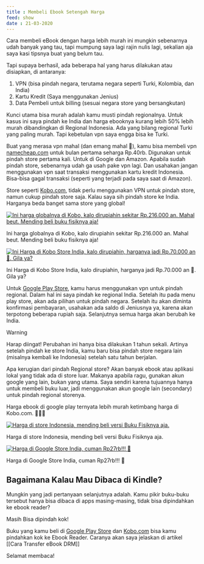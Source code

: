 ```yaml
---
title : Membeli Ebook Setengah Harga
feed: show
date : 21-03-2020
---
```


Cara membeli eBook dengan harga lebih murah ini mungkin sebenarnya udah banyak yang tau, tapi mumpung saya lagi rajin nulis lagi, sekalian aja saya kasi tipsnya buat yang belum tau.

Tapi supaya berhasil, ada beberapa hal yang harus dilakukan atau disiapkan, di antaranya:

1.  VPN (bisa pindah negara, terutama negara seperti Turki, Kolombia, dan India)
2.  Kartu Kredit (Saya menggunakan Jenius)
3.  Data Pembeli untuk billing (sesuai negara store yang bersangkutan)

Kunci utama bisa murah adalah kamu musti pindah regionalnya. Untuk kasus ini saya pindah ke India dan harga ebooknya kurang lebih 50% lebih murah dibandingkan di Regional Indonesia. Ada yang bilang regional Turki yang paling murah. Tapi kebetulan vpn saya engga bisa ke Turki.

Buat yang merasa vpn mahal (dan emang mahal 🙈), kamu bisa membeli vpn [namecheap.com](https://www.namecheap.com/vpn/) untuk bulan pertama seharga Rp.40rb. Digunakan untuk pindah store pertama kali. Untuk di Google dan Amazon. Apabila sudah pindah store, sebenarnya udah ga usah pake vpn lagi. Dan usahakan jangan menggunakan vpn saat transaksi menggunakan kartu kredit Indonesia. Bisa-bisa gagal transaksi (seperti yang terjadi pada saya saat di Amazon).

Store seperti [Kobo.com](https://kobo.com/), tidak perlu menggunakan VPN untuk pindah store, namun cukup pindah store saja. Kalau saya sih pindah store ke India. Harganya beda banget sama store yang global!

[![Ini harga globalnya di Kobo, kalo dirupiahin sekitar Rp.216.000 an. Mahal beut. Mending beli buku fisiknya aja!](https://jksntn.my.id/2020/03/membeli-ebook-setengah-harga/ebook-setengah-harga-001.jpg)](https://jksntn.my.id/2020/03/membeli-ebook-setengah-harga/ebook-setengah-harga-001.jpg)

Ini harga globalnya di Kobo, kalo dirupiahin sekitar Rp.216.000 an. Mahal beut. Mending beli buku fisiknya aja!

[![Ini Harga di Kobo Store India, kalo dirupiahin, harganya jadi Rp.70.000 an 🙈. Gila ya?](https://jksntn.my.id/2020/03/membeli-ebook-setengah-harga/ebook-setengah-harga-002.jpg)](https://jksntn.my.id/2020/03/membeli-ebook-setengah-harga/ebook-setengah-harga-002.jpg)

Ini Harga di Kobo Store India, kalo dirupiahin, harganya jadi Rp.70.000 an 🙈. Gila ya?

Untuk [Google Play Store](https://play.google.com/store/books), kamu harus menggunakan vpn untuk pindah regional. Dalam hal ini saya pindah ke regional India. Setelah itu pada menu play store, akan ada pilihan untuk pindah negara. Setelah itu akan diminta konfirmasi pembayaran, usahakan ada saldo di Jeniusnya ya, karena akan terpotong beberapa rupiah saja. Selanjutnya semua harga akan berubah ke India.

Warning

Harap diingat! Perubahan ini hanya bisa dilakukan 1 tahun sekali. Artinya setelah pindah ke store India, kamu baru bisa pindah store negara lain (misalnya kembali ke Indonesia) setelah satu tahun berjalan.

Apa kerugian dari pindah Regional store? Akan banyak ebook atau aplikasi lokal yang tidak ada di store luar. Makanya apabila ragu, gunakan akun google yang lain, bukan yang utama. Saya sendiri karena tujuannya hanya untuk membeli buku luar, jadi menggunakan akun google lain (secondary) untuk pindah regional storenya.

Harga ebook di google play ternyata lebih murah ketimbang harga di Kobo.com. 🙈🙈🙈

[![Harga di store Indonesia, mending beli versi Buku Fisiknya aja.](https://jksntn.my.id/2020/03/membeli-ebook-setengah-harga/ebook-setengah-harga-003.jpg)](https://jksntn.my.id/2020/03/membeli-ebook-setengah-harga/ebook-setengah-harga-003.jpg)

Harga di store Indonesia, mending beli versi Buku Fisiknya aja.

[![Harga di Google Store India, cuman Rp27rb!!! 🙈](https://jksntn.my.id/2020/03/membeli-ebook-setengah-harga/ebook-setengah-harga-004.jpg)](https://jksntn.my.id/2020/03/membeli-ebook-setengah-harga/ebook-setengah-harga-004.jpg)

Harga di Google Store India, cuman Rp27rb!!! 🙈

## Bagaimana Kalau Mau Dibaca di Kindle?

Mungkin yang jadi pertanyaan selanjutnya adalah. Kamu pikir buku-buku tersebut hanya bisa dibaca di apps masing-masing, tidak bisa dipindahkan ke ebook reader?

Masih Bisa dipindah kok!

Buku yang kamu beli di [Google Play Store](https://play.google.com/store/books) dan [Kobo.com](https://kobo.com/) bisa kamu pindahkan kok ke Ebook Reader. Caranya akan saya jelaskan di artikel [[Cara Transfer eBook DRM]]

Selamat membaca!
